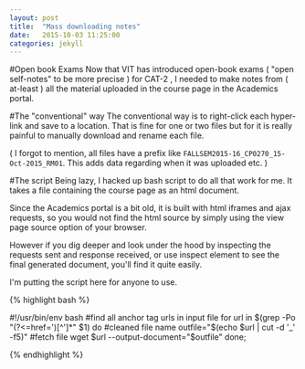 ```yaml
---
layout: post
title:  "Mass downloading notes"
date:   2015-10-03 11:25:00
categories: jekyll
---
```


#Open book Exams
Now that VIT has introduced open-book exams ( "open self-notes" to be more precise ) for CAT-2 ,
I needed to make notes from ( at-least ) all the material uploaded in the course page in the
Academics portal.

#The "conventional" way
The conventional way is to right-click each hyper-link and save to a location.
That is fine for one or two files but for it is really painful to manually download and rename each file.

( I forgot to mention, all files have a prefix like `FALLSEM2015-16_CP0270_15-Oct-2015_RM01`. This adds data regarding when it was uploaded etc. )

#The script
Being lazy, I hacked up bash script to do all that work for me.
It takes a file containing the course page as an html document.


Since the Academics portal is a bit old, it is built with html iframes and ajax requests, so you would not find the html source by simply using the view page source option of your browser.

However if you dig deeper and look under the hood by inspecting the requests sent and response received, or use inspect element to see the final generated document, you'll find it quite easily.

I'm putting the script here for anyone to use.

{% highlight bash %}

#!/usr/bin/env bash
#find all anchor tag urls in input file
for url in  $(grep -Po "(?<=href=')[^']*" $1)
do
    #cleaned file name
    outfile="$(echo $url | cut -d '_' -f5)"
    #fetch file
    wget $url --output-document="$outfile"
done;

{% endhighlight %}
